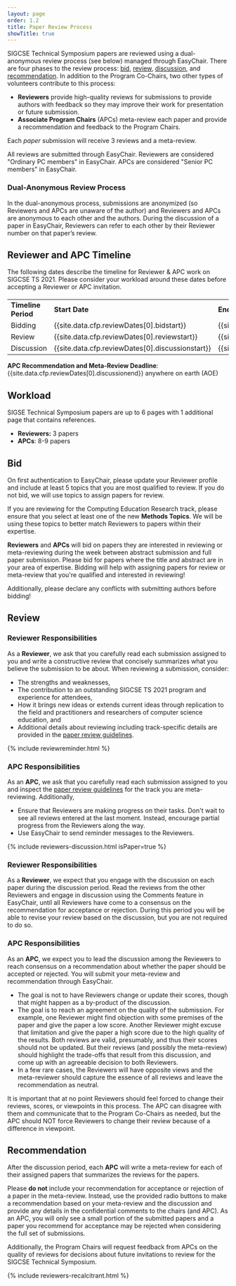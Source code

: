 ```yaml
---
layout: page
order: 1.2
title: Paper Review Process
showTitle: true
---
```


SIGCSE Technical Symposium papers are reviewed using a dual-anonymous review process (see below) managed through EasyChair. There are four phases to the review process: [bid](#bid), [review](#review), [discussion](#discussion), and [recommendation](#recommendation). In addition to the Program Co-Chairs, two other types of volunteers contribute to this process:
- **Reviewers** provide high-quality reviews for submissions to provide authors with feedback so they may improve their work for presentation or future submission.
- **Associate Program Chairs** (APCs) meta-review each paper and provide a recommendation and feedback to the Program Chairs.

Each *paper* submission will receive 3 reviews and a meta-review.  

All reviews are submitted through EasyChair.  Reviewers are considered "Ordinary PC members" in EasyChair.  APCs are considered "Senior PC members" in EasyChair.

### Dual-Anonymous Review Process
In the dual-anonymous process, submissions are anonymized (so Reviewers and APCs are unaware of the author) and Reviewers and APCs are anonymous to each other and the authors.  During the discussion of a paper in EasyChair, Reviewers can refer to each other by their Reviewer number on that  paper’s review.

## Reviewer and APC Timeline

The following dates describe the timeline for Reviewer & APC work on SIGCSE TS 2021. Please consider your workload around these dates before accepting a Reviewer or APC invitation.

<div class="table-responsive" style="margin-top: 20px;">
  <table class="table">
      <tbody>
		<tr>
			<td><strong>Timeline Period</strong></td>
			<td><strong>Start Date</strong></td>
			<td><strong>End Date</strong></td>
		</tr>
		<tr>
			<td>Bidding</td>
			<td>{{site.data.cfp.reviewDates[0].bidstart}}</td>
			<td>{{site.data.cfp.reviewDates[0].bidend}}</td>
		</tr>
		<tr>
			<td>Review</td>
			<td>{{site.data.cfp.reviewDates[0].reviewstart}}</td>
			<td>{{site.data.cfp.reviewDates[0].reviewend}}</td>
		</tr>
		<tr>
			<td>Discussion</td>
			<td>{{site.data.cfp.reviewDates[0].discussionstart}}</td>
			<td>{{site.data.cfp.reviewDates[0].discussionend}}</td>
		</tr>
		</tbody>
	</table>
</div>

**APC Recommendation and Meta-Review Deadline**: {{site.data.cfp.reviewDates[0].discussionend}} anywhere on earth (AOE)

## Workload
SIGSE Technical Symposium papers are up to 6 pages with 1 additional page that contains references. 
- **Reviewers:** 3 papers
- **APCs**: 8-9 papers

## Bid

On first authentication to EasyChair, please update your Reviewer profile and include at least 5 topics that you are most qualified to review. If you do not bid, we will use topics to assign papers for review.  

If you are reviewing for the Computing Education Research track, please ensure that you select at least one of the new **Methods Topics**. We will be using these topics to better match Reviewers to papers within their expertise.

**Reviewers** and **APCs** will bid on papers they are interested in reviewing or meta-reviewing during the week between abstract submission and full paper submission.  Please bid for papers where the title and abstract are in your area of expertise.  Bidding will help with assigning papers for review or meta-review that you're qualified and interested in reviewing!

Additionally, please declare any conflicts with submitting authors before bidding!

## Review

### Reviewer Responsibilities

As a **Reviewer**, we ask that you carefully read each submission assigned to you and write a constructive review that concisely summarizes what you believe the submission to be about.  When reviewing a submission, consider:

* The strengths and weaknesses, 
* The contribution to an outstanding SIGCSE TS 2021 program and experience for attendees,
* How it brings new ideas or extends current ideas through replication to the field and practitioners and researchers of computer science education, and
* Additional details about reviewing including track-specific details are provided in the [paper review guidelines](/reviewers/paper-review-guidelines).

{% include reviewreminder.html %}

### APC Responsibilities

As an **APC**, we ask that you carefully read each submission assigned to you and inspect the [paper review guidelines](/reviewers/paper-review-guidelines) for the track you are meta-reviewing. Additionally,

* Ensure that Reviewers are making progress on their tasks. Don't wait to see all reviews entered at the last moment. Instead, encourage partial progress from the Reviewers along the way.
* Use EasyChair to send reminder messages to the Reviewers.

{% include reviewers-discussion.html isPaper=true %}

### Reviewer Responsibilities

As a **Reviewer**, we expect that you engage with the discussion on each paper during the discussion period.  Read the reviews from the other Reviewers and engage in discussion using the Comments feature in EasyChair, until all Reviewers have come to a consensus on the recommendation for acceptance or rejection. During this period you will be able to revise your review based on the discussion, but you are not required to do so.

### APC Responsibilities

As an **APC**, we expect you to lead the discussion among the Reviewers to reach consensus on a recommendation about whether the paper should be accepted or rejected.  You will submit your meta-review and recommendation through EasyChair.

* The goal is not to have Reviewers change or update their scores, though that might happen as a by-product of the discussion.
* The goal is to reach an agreement on the quality of the submission. For example, one Reviewer might find objection with some premises of the paper and give the paper a low score. Another Reviewer might excuse that limitation and give the paper a high score due to the high quality of the results. Both reviews are valid, presumably, and thus their scores should not be updated. But their reviews (and possibly the meta-review) should highlight the trade-offs that result from this discussion, and come up with an agreeable decision to both Reviewers.
* In a few rare cases, the Reviewers will have opposite views and the meta-reviewer should capture the essence of all reviews and leave the recommendation as neutral.

It is important that at no point Reviewers should feel forced to change their reviews, scores, or viewpoints in this process. The APC can disagree with them and communicate that to the Program Co-Chairs as needed, but the APC should NOT force Reviewers to change their review because of a difference in viewpoint.

## Recommendation

After the discussion period, each **APC** will write a meta-review for each of their assigned papers that summarizes the reviews for the papers. 

Please **do not** include your recommendation for acceptance or rejection of a paper in the meta-review.  Instead, use the provided radio buttons to make a recommendation based on your meta-review and the discussion and provide any details in the confidential comments to the chairs (and APC).  As an APC, you will only see a small portion of the submitted papers and a paper you recommend for acceptance may be rejected when considering the full set of submissions.

Additionally, the Program Chairs will request feedback from APCs on the quality of reviews for decisions about future invitations to review for the SIGCSE Technical Symposium.

{% include reviewers-recalcitrant.html %}
